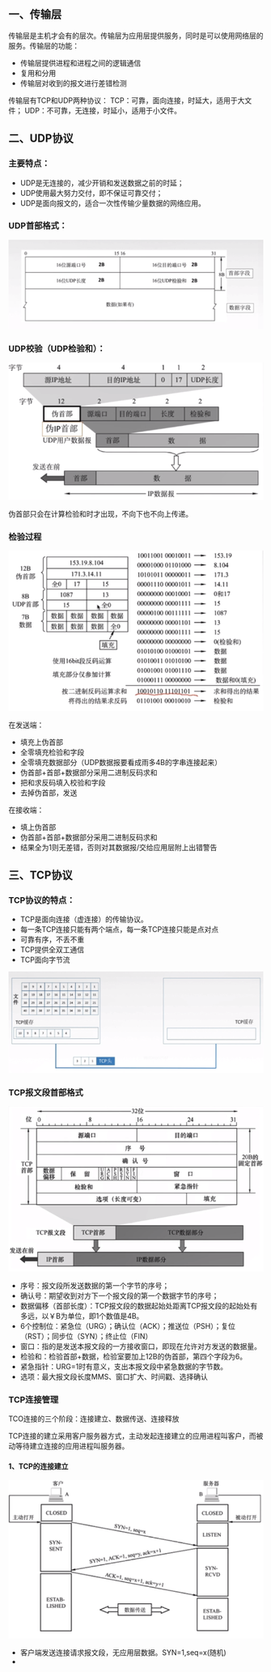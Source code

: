 ## 一、传输层

传输层是主机才会有的层次。传输层为应用层提供服务，同时是可以使用网络层的服务。传输层的功能：

- 传输层提供进程和进程之间的逻辑通信
- 复用和分用
- 传输层对收到的报文进行差错检测

传输层有TCP和UDP两种协议：
TCP：可靠，面向连接，时延大，适用于大文件；
UDP：不可靠，无连接，时延小，适用于小文件。

## 二、UDP协议

### 主要特点：
- UDP是无连接的，减少开销和发送数据之前的时延；
- UDP使用最大努力交付，即不保证可靠交付；
- UDP是面向报文的，适合一次性传输少量数据的网络应用。

### UDP首部格式：

![title](https://raw.githubusercontent.com/XQLong/Image-Hosting/master/gitnote/2019/08/17/1566005566102-1566005566471.png)

### UDP校验（UDP检验和）：

![title](https://raw.githubusercontent.com/XQLong/Image-Hosting/master/gitnote/2019/08/17/1566005700577-1566005700581.png)

伪首部只会在计算检验和时才出现，不向下也不向上传递。

### 检验过程

![title](https://raw.githubusercontent.com/XQLong/Image-Hosting/master/gitnote/2019/08/17/1566006081759-1566006081763.png)

在发送端：
- 填充上伪首部
- 全零填充检验和字段
- 全零填充数据部分（UDP数据报要看成雨多4B的字串连接起来）
- 伪首部+首部+数据部分采用二进制反码求和
- 把和求反码填入校验和字段
- 去掉伪首部，发送

在接收端：
- 填上伪首部
- 伪首部+首部+数据部分采用二进制反码求和
- 结果全为1则无差错，否则对其数据报/交给应用层附上出错警告

## 三、TCP协议

### TCP协议的特点：
- TCP是面向连接（虚连接）的传输协议。
- 每一条TCP连接只能有两个端点，每一条TCP连接只能是点对点
- 可靠有序，不丢不重
- TCP提供全双工通信
- TCP面向字节流

![title](https://raw.githubusercontent.com/XQLong/Image-Hosting/master/gitnote/2019/08/17/1566006703252-1566006703258.png)

### TCP报文段首部格式

![title](https://raw.githubusercontent.com/XQLong/Image-Hosting/master/gitnote/2019/08/17/1566006780803-1566006780806.png)

- 序号：报文段所发送数据的第一个字节的序号；
- 确认号：期望收到对方下一个报文段的第一个数据字节的序号；
- 数据偏移（首部长度）：TCP报文段的数据起始处距离TCP报文段的起始处有多远，以￥B为单位，即1个数值是4B。
- 6个控制位：紧急位（URG）；确认位（ACK）；推送位（PSH）；复位（RST）；同步位（SYN）；终止位（FIN）
- 窗口：指的是发送本报文段的一方接收窗口，即现在允许对方发送的数据量。
- 检验和：检验首部+数据，检验室要加上12B的伪首部，第四个字段为6。
- 紧急指针：URG=1时有意义，支出本报文段中紧急数据的字节数。
- 选项：最大报文段长度MMS、窗口扩大、时间戳、选择确认

### TCP连接管理

TCO连接的三个阶段：连接建立、数据传送、连接释放

TCP连接的建立采用客户服务器方式，主动发起连接建立的应用进程叫客户，而被动等待建立连接的应用进程叫服务器。

#### 1、TCP的连接建立

![title](https://raw.githubusercontent.com/XQLong/Image-Hosting/master/gitnote/2019/08/17/1566008354200-1566008354203.png)

- 客户端发送连接请求报文段，无应用层数据。SYN=1,seq=x(随机)
- 
















